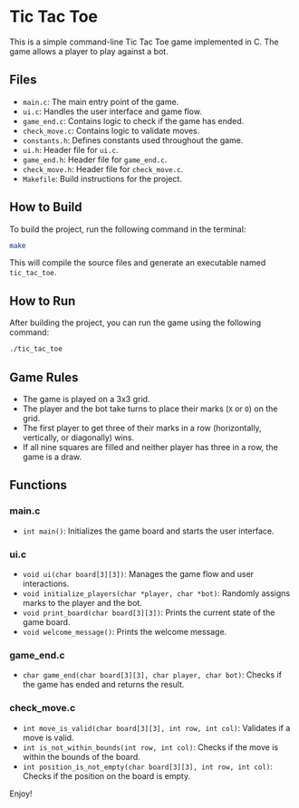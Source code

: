 # Tic Tac Toe

This is a simple command-line Tic Tac Toe game implemented in C. The game allows a player to play against a bot.

## Files

- `main.c`: The main entry point of the game.
- `ui.c`: Handles the user interface and game flow.
- `game_end.c`: Contains logic to check if the game has ended.
- `check_move.c`: Contains logic to validate moves.
- `constants.h`: Defines constants used throughout the game.
- `ui.h`: Header file for `ui.c`.
- `game_end.h`: Header file for `game_end.c`.
- `check_move.h`: Header file for `check_move.c`.
- `Makefile`: Build instructions for the project.

## How to Build

To build the project, run the following command in the terminal:

```sh
make
```

This will compile the source files and generate an executable named `tic_tac_toe`.

## How to Run

After building the project, you can run the game using the following command:

```sh
./tic_tac_toe
```

## Game Rules

- The game is played on a 3x3 grid.
- The player and the bot take turns to place their marks (`X` or `O`) on the grid.
- The first player to get three of their marks in a row (horizontally, vertically, or diagonally) wins.
- If all nine squares are filled and neither player has three in a row, the game is a draw.

## Functions

### main.c

- `int main()`: Initializes the game board and starts the user interface.

### ui.c

- `void ui(char board[3][3])`: Manages the game flow and user interactions.
- `void initialize_players(char *player, char *bot)`: Randomly assigns marks to the player and the bot.
- `void print_board(char board[3][3])`: Prints the current state of the game board.
- `void welcome_message()`: Prints the welcome message.

### game_end.c

- `char game_end(char board[3][3], char player, char bot)`: Checks if the game has ended and returns the result.

### check_move.c

- `int move_is_valid(char board[3][3], int row, int col)`: Validates if a move is valid.
- `int is_not_within_bounds(int row, int col)`: Checks if the move is within the bounds of the board.
- `int position_is_not_empty(char board[3][3], int row, int col)`: Checks if the position on the board is empty.

Enjoy!
